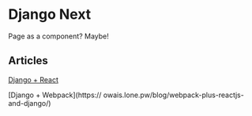 # Django Next
Page as a component? Maybe!

Articles
----------------
[Django + React](https://hackernoon.com/reconciling-djangos-mvc-templates-with-react-components-3aa986cf510a)

[Django + Webpack](https:// owais.lone.pw/blog/webpack-plus-reactjs-and-django/)
